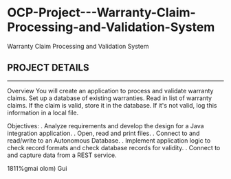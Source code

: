 # OCP-Project---Warranty-Claim-Processing-and-Validation-System
Warranty Claim Processing and Validation System

## PROJECT DETAILS
-------------------------------------------------------------------------------------------------------------

Overview
You will create an application to process and validate warranty claims. Set up a database of
existing warranties. Read in list of warranty claims. If the claim is valid, store it in the
database. If it's not valid, log this information in a local file.

Objectives:
. Analyze requirements and develop the design for a Java integration application.
. Open, read and print files.
. Connect to and read/write to an Autonomous Database.
. Implement application logic to check record formats and check database records for
validity.
. Connect to and capture data from a REST service.

1811%gmai olom)
Gui
